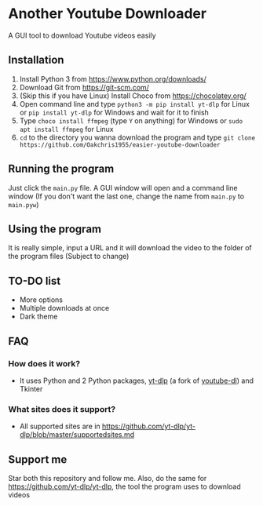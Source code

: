 # Another Youtube Downloader
 A GUI tool to download Youtube videos easily
## Installation
1. Install Python 3 from https://www.python.org/downloads/
2. Download Git from https://git-scm.com/
3. (Skip this if you have Linux) Install Choco from https://chocolatey.org/
4. Open command line and type `python3 -m pip install yt-dlp` for Linux or `pip install yt-dlp` for Windows and wait for it to finish
5. Type `choco install ffmpeg` (type `Y` on anything) for Windows or `sudo apt install ffmpeg` for Linux
6. `cd` to the directory you wanna download the program and type `git clone https://github.com/Oakchris1955/easier-youtube-downloader`
## Running the program
 Just click the `main.py` file. A GUI window will open and a command line window (If you don't want the last one, change the name from `main.py` to `main.pyw`)
## Using the program
 It is really simple, input a URL and it will download the video to the folder of the program files (Subject to change)
## TO-DO list
 + More options
 + Multiple downloads at once
 + Dark theme
## FAQ
### How does it work?
 + It uses Python and 2 Python packages, [yt-dlp](https://github.com/yt-dlp/yt-dlp) (a fork of [youtube-dl](https://github.com/ytdl-org/youtube-dl)) and Tkinter
### What sites does it support?
 + All supported sites are in https://github.com/yt-dlp/yt-dlp/blob/master/supportedsites.md
## Support me
 Star both this repository and follow me. Also, do the same for https://github.com/yt-dlp/yt-dlp, the tool the program uses to download videos

